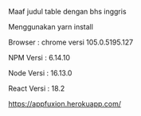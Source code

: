 Maaf judul table dengan bhs inggris <br>

Menggunakan yarn install <br>

Browser : chrome versi 105.0.5195.127<br>

NPM Versi : 6.14.10 <br>

Node Versi : 16.13.0 <br>

React Versi : 18.2 <br>

https://appfuxion.herokuapp.com/
